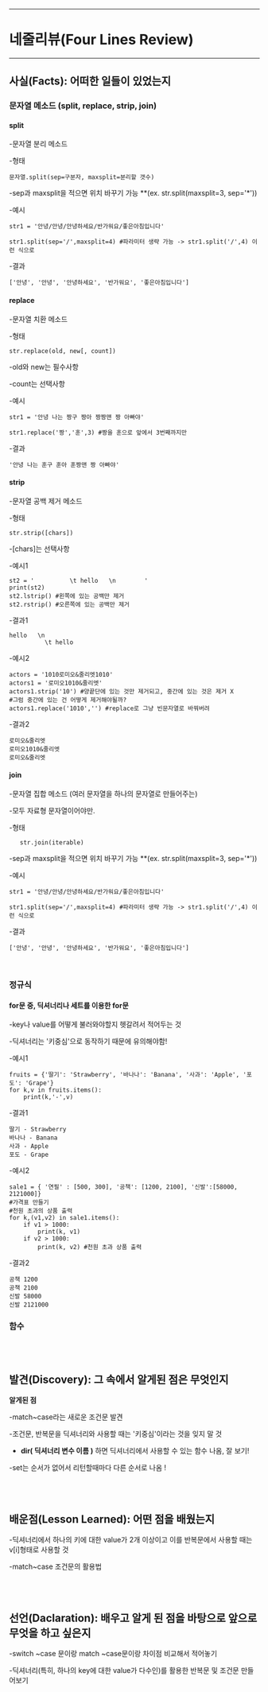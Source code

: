 <hr>

# 네줄리뷰(Four Lines Review)

<hr>

## 사실(Facts): 어떠한 일들이 있었는지
### 문자열 메소드 (split, replace, strip, join) ###

#### split ####

-문자열 분리 메소드

-형태
```
문자열.split(sep=구분자, maxsplit=분리할 갯수)
```
-sep과 maxsplit을 적으면 위치 바꾸기 가능 **(ex. str.split(maxsplit=3, sep='*'))

-예시
```
str1 = '안녕/안녕/안녕하세요/반가워요/좋은아침입니다'

str1.split(sep='/',maxsplit=4) #파라미터 생략 가능 -> str1.split('/',4) 이런 식으로
```

-결과
```
['안녕', '안녕', '안녕하세요', '반가워요', '좋은아침입니다']
```

#### replace ####

-문자열 치환 메소드

-형태
```
str.replace(old, new[, count])
```
-old와 new는 필수사항

-count는 선택사항

-예시
```
str1 = '안녕 나는 짱구 짱아 짱짱맨 짱 아빠야'

str1.replace('짱','훈',3) #짱을 훈으로 앞에서 3번째까지만
```

-결과
```
'안녕 나는 훈구 훈아 훈짱맨 짱 아빠야'
```

#### strip ####

-문자열 공백 제거 메소드

-형태
```
str.strip([chars])
```
-[chars]는 선택사항


-예시1
```
st2 = '          \t hello   \n        '
print(st2)
st2.lstrip() #왼쪽에 있는 공백만 제거
st2.rstrip() #오른쪽에 있는 공백만 제거
```

-결과1
```
hello   \n        
          \t hello
```

-예시2
```
actors = '1010로미오&줄리엣1010'
actors1 = '로미오1010&줄리엣'
actors1.strip('10') #양끝단에 있는 것만 제거되고, 중간에 있는 것은 제거 X
#그럼 중간에 있는 건 어떻게 제거해야될까?
actors1.replace('1010','') #replace로 그냥 빈문자열로 바꿔버려
```

-결과2
```
로미오&줄리엣
로미오1010&줄리엣
로미오&줄리엣
```

#### join ####

-문자열 집합 메소드 (여러 문자열을 하나의 문자열로 만들어주는)

-모두 자료형 문자열이어야만.

-형태
```
   str.join(iterable)
```
-sep과 maxsplit을 적으면 위치 바꾸기 가능 **(ex. str.split(maxsplit=3, sep='*'))

-예시
```
str1 = '안녕/안녕/안녕하세요/반가워요/좋은아침입니다'

str1.split(sep='/',maxsplit=4) #파라미터 생략 가능 -> str1.split('/',4) 이런 식으로
```

-결과
```
['안녕', '안녕', '안녕하세요', '반가워요', '좋은아침입니다']
```

<br/>
    
### 정규식 ###

#### for문 중, 딕셔너리나 세트를 이용한 for문 ####

-key나 value를 어떻게 불러와야할지 헷갈려서 적어두는 것

-딕셔너리는 '키중심'으로 동작하기 때문에 유의해야함!

-예시1
```
fruits = {'딸기': 'Strawberry', '바나나': 'Banana', '사과': 'Apple', '포도': 'Grape'}
for k,v in fruits.items():
    print(k,'-',v)

```

-결과1
```
딸기 - Strawberry
바나나 - Banana
사과 - Apple
포도 - Grape
```

-예시2
```
sale1 = { '연필' : [500, 300], '공책': [1200, 2100], '신발':[58000, 2121000]}
#가격표 만들기
#천원 초과의 상품 출력
for k,(v1,v2) in sale1.items():
    if v1 > 1000:
        print(k, v1)
    if v2 > 1000:
        print(k, v2) #천원 초과 상품 출력
```

-결과2
```
공책 1200
공책 2100
신발 58000
신발 2121000
```

### 함수 ###


<br/><br/>

## 발견(Discovery): 그 속에서 알게된 점은 무엇인지
**알게된 점**

-match~case라는 새로운 조건문 발견

-조건문, 반복문을 딕셔너리와 사용할 때는 '키중심'이라는 것을 잊지 말 것

- **dir( 딕셔너리 변수 이름 )** 하면 딕셔너리에서 사용할 수 있는 함수 나옴, 잘 보기!

-set는 순서가 없어서 리턴할때마다 다른 순서로 나옴 !

<br/><br/>

## 배운점(Lesson Learned): 어떤 점을 배웠는지

-딕셔너리에서 하나의 키에 대한 value가 2개 이상이고 이를 반복문에서 사용할 때는 v[i]형태로 사용할 것

-match~case 조건문의 활용법


<br/><br/>

## 선언(Daclaration): 배우고 알게 된 점을 바탕으로 앞으로 무엇을 하고 싶은지

-switch ~case 문이랑 match ~case문이랑 차이점 비교해서 적어놓기

-딕셔너리(특히, 하나의 key에 대한 value가 다수인)를 활용한 반복문 및 조건문 만들어보기
